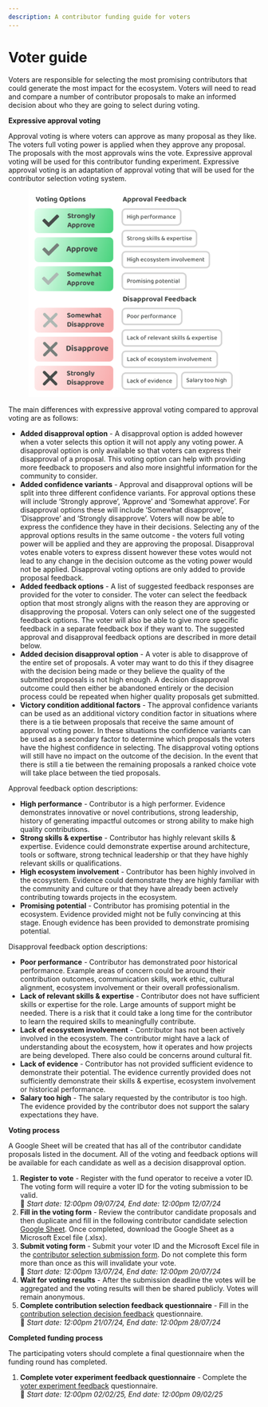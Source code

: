 ```yaml
---
description: A contributor funding guide for voters
---
```


# Voter guide

Voters are responsible for selecting the most promising contributors that could generate the most impact for the ecosystem. Voters will need to read and compare a number of contributor proposals to make an informed decision about who they are going to select during voting.



**Expressive approval voting**

Approval voting is where voters can approve as many proposal as they like. The voters full voting power is applied when they approve any proposal. The proposals with the most approvals wins the vote. Expressive approval voting will be used for this contributor funding experiment. Expressive approval voting is an adaptation of approval voting that will be used for the contributor selection voting system.

<div align="left">

<figure><img src="../.gitbook/assets/expressive-approval-voting-contributor-example.png" alt="" width="563"><figcaption></figcaption></figure>

</div>

The main differences with expressive approval voting compared to approval voting are as follows:

* **Added disapproval option** - A disapproval option is added however when a voter selects this option it will not apply any voting power. A disapproval option is only available so that voters can express their disapproval of a proposal. This voting option can help with providing more feedback to proposers and also more insightful information for the community to consider.
* **Added confidence variants** - Approval and disapproval options will be split into three different confidence variants. For approval options these will include ‘Strongly approve’, ‘Approve’ and ‘Somewhat approve’. For disapproval options these will include ‘Somewhat disapprove’, ‘Disapprove’ and ‘Strongly disapprove’. Voters will now be able to express the confidence they have in their decisions. Selecting any of the approval options results in the same outcome - the voters full voting power will be applied and they are approving the proposal. Disapproval votes enable voters to express dissent however these votes would not lead to any change in the decision outcome as the voting power would not be applied. Disapproval voting options are only added to provide proposal feedback.
* **Added feedback options** - A list of suggested feedback responses are provided for the voter to consider. The voter can select the feedback option that most strongly aligns with the reason they are approving or disapproving the proposal. Voters can only select one of the suggested feedback options. The voter will also be able to give more specific feedback in a separate feedback box if they want to. The suggested approval and disapproval feedback options are described in more detail below.
* **Added decision disapproval option** - A voter is able to disapprove of the entire set of proposals. A voter may want to do this if they disagree with the decision being made or they believe the quality of the submitted proposals is not high enough. A decision disapproval outcome could then either be abandoned entirely or the decision process could be repeated when higher quality proposals get submitted.
* **Victory condition additional factors** - The approval confidence variants can be used as an additional victory condition factor in situations where there is a tie between proposals that receive the same amount of approval voting power. In these situations the confidence variants can be used as a secondary factor to determine which proposals the voters have the highest confidence in selecting. The disapproval voting options will still have no impact on the outcome of the decision. In the event that there is still a tie between the remaining proposals a ranked choice vote will take place between the tied proposals.



Approval feedback option descriptions:

* **High performance** - Contributor is a high performer. Evidence demonstrates innovative or novel contributions, strong leadership, history of generating impactful outcomes or strong ability to make high quality contributions.
* **Strong skills & expertise** - Contributor has highly relevant skills & expertise. Evidence could demonstrate expertise around architecture, tools or software, strong technical leadership or that they have highly relevant skills or qualifications.
* **High ecosystem involvement** - Contributor has been highly involved in the ecosystem. Evidence could demonstrate they are highly familiar with the community and culture or that they have already been actively contributing towards projects in the ecosystem.
* **Promising potential** - Contributor has promising potential in the ecosystem. Evidence provided might not be fully convincing at this stage. Enough evidence has been provided to demonstrate promising potential.



Disapproval feedback option descriptions:

* **Poor performance** - Contributor has demonstrated poor historical performance. Example areas of concern could be around their contribution outcomes, communication skills, work ethic, cultural alignment, ecosystem involvement or their overall professionalism.
* **Lack of relevant skills & expertise** - Contributor does not have sufficient skills or expertise for the role. Large amounts of support might be needed. There is a risk that it could take a long time for the contributor to learn the required skills to meaningfully contribute.
* **Lack of ecosystem involvement** - Contributor has not been actively involved in the ecosystem. The contributor might have a lack of understanding about the ecosystem, how it operates and how projects are being developed. There also could be concerns around cultural fit.
* **Lack of evidence** - Contributor has not provided sufficient evidence to demonstrate their potential. The evidence currently provided does not sufficiently demonstrate their skills & expertise, ecosystem involvement or historical performance.
* **Salary too high** - The salary requested by the contributor is too high. The evidence provided by the contributor does not support the salary expectations they have.



**Voting process**

A Google Sheet will be created that has all of the contributor candidate proposals listed in the document. All of the voting and feedback options will be available for each candidate as well as a decision disapproval option.

1. **Register to vote** - Register with the fund operator to receive a voter ID. The voting form will require a voter ID for the voting submission to be valid.\
   &#x20;    :date: _Start date: 12:00pm 09/07/24, End date: 12:00pm 12/07/24_
2. **Fill in the voting form** - Review the contributor candidate proposals and then duplicate and fill in the following contributor candidate selection [Google Sheet](https://docs.google.com/spreadsheets/d/1\_zcD70njyQFBaA6qXIIfudS1hEhlMo3zZ5035py3Nwg/edit?usp=sharing). Once completed, download the Google Sheet as a Microsoft Excel file (.xlsx).
3. **Submit voting form** - Submit your voter ID and the Microsoft Excel file in the [contributor selection submission form](https://docs.google.com/forms/d/e/1FAIpQLScX0G8ks6V\_lm0\_EY9MBF5ayIs6HKidqc0if4gsZXrKz-hCuQ/viewform). Do not complete this form more than once as this will invalidate your vote.\
   &#x20;    :date: _Start date: 12:00pm 13/07/24, End date: 12:00pm 20/07/24_
4. **Wait for voting results** - After the submission deadline the votes will be aggregated and the voting results will then be shared publicly. Votes will remain anonymous.
5. **Complete contribution selection feedback questionnaire** - Fill in the [contribution selection decision feedback](https://forms.gle/sdsrT7C7aZbL3AXV8) questionnaire.\
   &#x20;    :date: _Start date: 12:00pm 21/07/24, End date: 12:00pm 28/07/24_



**Completed funding process**

The participating voters should complete a final questionnaire when the funding round has completed.

1. **Complete voter experiment feedback questionnaire** - Complete the [voter experiment feedback](https://forms.gle/ttvCVPj54vCMV8cQ8) questionnaire.\
   &#x20;    :date: _Start date: 12:00pm 02/02/25, End date: 12:00pm 09/02/25_
